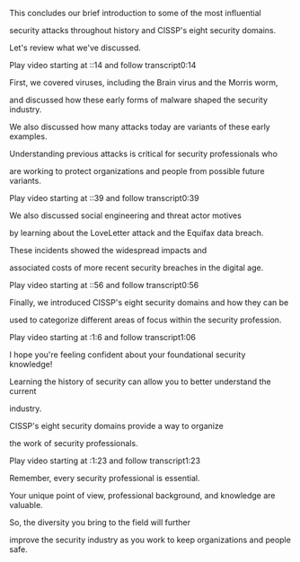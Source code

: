 This concludes our brief introduction to some of the most influential 

security attacks throughout history and CISSP's eight security domains. 

Let's review what we've discussed.

Play video starting at ::14 and follow transcript0:14

First, we covered viruses, including the Brain virus and the Morris worm, 

and discussed how these early forms of malware shaped the security industry. 

We also discussed how many attacks today are variants of these early examples. 

Understanding previous attacks is critical for security professionals who 

are working to protect organizations and people from possible future variants.

Play video starting at ::39 and follow transcript0:39

We also discussed social engineering and threat actor motives 

by learning about the LoveLetter attack and the Equifax data breach. 

These incidents showed the widespread impacts and 

associated costs of more recent security breaches in the digital age.

Play video starting at ::56 and follow transcript0:56

Finally, we introduced CISSP's eight security domains and how they can be 

used to categorize different areas of focus within the security profession.

Play video starting at :1:6 and follow transcript1:06

I hope you're feeling confident about your foundational security knowledge! 

Learning the history of security can allow you to better understand the current 

industry. 

CISSP's eight security domains provide a way to organize 

the work of security professionals.

Play video starting at :1:23 and follow transcript1:23

Remember, every security professional is essential. 

Your unique point of view, professional background, and knowledge are valuable. 

So, the diversity you bring to the field will further 

improve the security industry as you work to keep organizations and people safe.